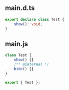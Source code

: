 ## main.d.ts

```ts
export declare class Test {
	show(): void;
}

```

## main.js

```js
class Test {
	show() {}
	/** @internal */
	hide() {}
}

export { Test };

```
